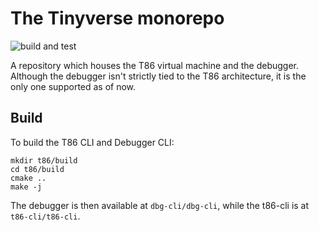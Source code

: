 # The Tinyverse monorepo
![build and test](https://github.com/gregofi/thesis-monorepo/actions/workflows/build-action.yaml/badge.svg)

A repository which houses the T86 virtual machine and the debugger. Although the debugger isn't
strictly tied to the T86 architecture, it is the only one supported as of now.

## Build
To build the T86 CLI and Debugger CLI:
```
mkdir t86/build
cd t86/build
cmake ..
make -j
```
The debugger is then available at `dbg-cli/dbg-cli`, while the t86-cli is at `t86-cli/t86-cli`.
